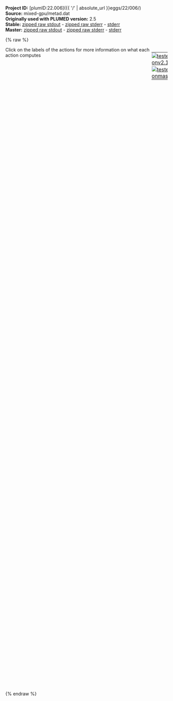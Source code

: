 **Project ID:** [plumID:22.006]({{ '/' | absolute_url }}eggs/22/006/)  
**Source:** mixed-gpu/metad.dat  
**Originally used with PLUMED version:** 2.5  
**Stable:** [zipped raw stdout](metad.dat.plumed.stdout.txt.zip) - [zipped raw stderr](metad.dat.plumed.stderr.txt.zip) - [stderr](metad.dat.plumed.stderr)  
**Master:** [zipped raw stdout](metad.dat.plumed_master.stdout.txt.zip) - [zipped raw stderr](metad.dat.plumed_master.stderr.txt.zip) - [stderr](metad.dat.plumed_master.stderr)  

{% raw %}
<div style="width: 100%; float:left">
<div style="width: 90%; float:left" id="value_details_data/mixed-gpu/metad.dat"> Click on the labels of the actions for more information on what each action computes </div>
<div style="width: 10%; float:left"><table><tr><td style="padding:1px"><a href="metad.dat.plumed.stderr"><img src="https://img.shields.io/badge/v2.10-passing-green.svg" alt="tested onv2.10" /></a></td></tr><tr><td style="padding:1px"><a href="metad.dat.plumed_master.stderr"><img src="https://img.shields.io/badge/master-passing-green.svg" alt="tested onmaster" /></a></td></tr></table></div></div>
<pre style="width=97%;">
<span style="color:blue" class="comment"># groups.txt is generated by parse_atoms.py</span>
<span style="color:blue" class="comment"># an example groups.txt file is included</span>
<span id="data/mixed-gpu/metad.datgroups.txt_short"><span class="plumedtooltip" style="color:green">INCLUDE<span class="right">Includes an external input file, similar to #include in C preprocessor. <a href="https://www.plumed.org/doc-master/user-doc/html/_i_n_c_l_u_d_e.html">More details</a>. Show <a class="toggler" href='javascript:;' onclick='toggleDisplay("data/mixed-gpu/metad.datgroups.txt");'>included file</a><i></i></span></span> <span class="plumedtooltip">FILE<span class="right">file to be included<i></i></span></span>=<a class="toggler" href='javascript:;' onclick='toggleDisplay("data/mixed-gpu/metad.datgroups.txt");'>groups.txt</a>
</span><span id="data/mixed-gpu/metad.datgroups.txt_long" style="display:none;"><span style="color:blue" class="comment"># The command:
</span><span class="toggler" style="color:red" onclick='toggleDisplay("data/mixed-gpu/metad.datgroups.txt")'># INCLUDE FILE=groups.txt
</span><span style="color:blue" class="comment"># ensures PLUMED loads the contents of the file called groups.txt</span>
<span style="color:blue" class="comment"># The contents of this file are shown below (click the red comment to hide them).</span>
<span style="display:none;" id="data/mixed-gpu/metad.datgroups.txt">The INCLUDE action with label <b>groups.txt</b> calculates something</span><b name="data/mixed-gpu/metad.datc1" onclick='showPath("data/mixed-gpu/metad.dat","data/mixed-gpu/metad.datc1","data/mixed-gpu/metad.datc1","violet")'>c1</b><span style="display:none;" id="data/mixed-gpu/metad.datc1">The GROUP action with label <b>c1</b> calculates the following quantities:<table  align="center" frame="void" width="95%" cellpadding="5%"><tr><td width="5%"><b> Quantity </b>  </td><td width="5%"><b> Type </b>  </td><td><b> Description </b> </td></tr><tr><td width="5%">c1</td><td width="5%"><font color="violet">atoms</font></td><td>indices of atoms specified in GROUP</td></tr></table></span>: <span class="plumedtooltip" style="color:green">GROUP<span class="right">Define a group of atoms so that a particular list of atoms can be referenced with a single label in definitions of CVs or virtual atoms. <a href="https://www.plumed.org/doc-master/user-doc/html/_g_r_o_u_p.html" style="color:green">More details</a><i></i></span></span> <span class="plumedtooltip">ATOMS<span class="right">the numerical indexes for the set of atoms in the group<i></i></span></span>=5,6,7,9,20,21,22,24,40,41,42,44,60,61,62,64,70,71,72,74,80,81,82,84,95,99
<b name="data/mixed-gpu/metad.datc2" onclick='showPath("data/mixed-gpu/metad.dat","data/mixed-gpu/metad.datc2","data/mixed-gpu/metad.datc2","violet")'>c2</b><span style="display:none;" id="data/mixed-gpu/metad.datc2">The GROUP action with label <b>c2</b> calculates the following quantities:<table  align="center" frame="void" width="95%" cellpadding="5%"><tr><td width="5%"><b> Quantity </b>  </td><td width="5%"><b> Type </b>  </td><td><b> Description </b> </td></tr><tr><td width="5%">c2</td><td width="5%"><font color="violet">atoms</font></td><td>indices of atoms specified in GROUP</td></tr></table></span>: <span class="plumedtooltip" style="color:green">GROUP<span class="right">Define a group of atoms so that a particular list of atoms can be referenced with a single label in definitions of CVs or virtual atoms. <a href="https://www.plumed.org/doc-master/user-doc/html/_g_r_o_u_p.html" style="color:green">More details</a><i></i></span></span> <span class="plumedtooltip">ATOMS<span class="right">the numerical indexes for the set of atoms in the group<i></i></span></span>=104,105,106,108,119,120,121,123,139,140,141,143,159,160,161,163,169,170,171,173,179,180,181,183,194,198
<b name="data/mixed-gpu/metad.datc3" onclick='showPath("data/mixed-gpu/metad.dat","data/mixed-gpu/metad.datc3","data/mixed-gpu/metad.datc3","violet")'>c3</b><span style="display:none;" id="data/mixed-gpu/metad.datc3">The GROUP action with label <b>c3</b> calculates the following quantities:<table  align="center" frame="void" width="95%" cellpadding="5%"><tr><td width="5%"><b> Quantity </b>  </td><td width="5%"><b> Type </b>  </td><td><b> Description </b> </td></tr><tr><td width="5%">c3</td><td width="5%"><font color="violet">atoms</font></td><td>indices of atoms specified in GROUP</td></tr></table></span>: <span class="plumedtooltip" style="color:green">GROUP<span class="right">Define a group of atoms so that a particular list of atoms can be referenced with a single label in definitions of CVs or virtual atoms. <a href="https://www.plumed.org/doc-master/user-doc/html/_g_r_o_u_p.html" style="color:green">More details</a><i></i></span></span> <span class="plumedtooltip">ATOMS<span class="right">the numerical indexes for the set of atoms in the group<i></i></span></span>=203,204,205,207,225,226,227,229,245,246,247,249,265,266,267,269,275,276,277,279,285,286,287,289,307,311
<b name="data/mixed-gpu/metad.datc4" onclick='showPath("data/mixed-gpu/metad.dat","data/mixed-gpu/metad.datc4","data/mixed-gpu/metad.datc4","violet")'>c4</b><span style="display:none;" id="data/mixed-gpu/metad.datc4">The GROUP action with label <b>c4</b> calculates the following quantities:<table  align="center" frame="void" width="95%" cellpadding="5%"><tr><td width="5%"><b> Quantity </b>  </td><td width="5%"><b> Type </b>  </td><td><b> Description </b> </td></tr><tr><td width="5%">c4</td><td width="5%"><font color="violet">atoms</font></td><td>indices of atoms specified in GROUP</td></tr></table></span>: <span class="plumedtooltip" style="color:green">GROUP<span class="right">Define a group of atoms so that a particular list of atoms can be referenced with a single label in definitions of CVs or virtual atoms. <a href="https://www.plumed.org/doc-master/user-doc/html/_g_r_o_u_p.html" style="color:green">More details</a><i></i></span></span> <span class="plumedtooltip">ATOMS<span class="right">the numerical indexes for the set of atoms in the group<i></i></span></span>=316,317,318,320,338,339,340,342,358,359,360,362,378,379,380,382,388,389,390,392,398,399,400,402,420,424
<span style="color:blue"># --- End of included input --- </span></span><br/><br/><b name="data/mixed-gpu/metad.datc1com" onclick='showPath("data/mixed-gpu/metad.dat","data/mixed-gpu/metad.datc1com","data/mixed-gpu/metad.datc1com","violet")'>c1com</b><span style="display:none;" id="data/mixed-gpu/metad.datc1com">The COM action with label <b>c1com</b> calculates the following quantities:<table  align="center" frame="void" width="95%" cellpadding="5%"><tr><td width="5%"><b> Quantity </b>  </td><td width="5%"><b> Type </b>  </td><td><b> Description </b> </td></tr><tr><td width="5%">c1com</td><td width="5%"><font color="violet">atoms</font></td><td>virtual atom calculated by COM action</td></tr></table></span>: <span class="plumedtooltip" style="color:green">COM<span class="right">Calculate the center of mass for a group of atoms. <a href="https://www.plumed.org/doc-master/user-doc/html/_c_o_m.html" style="color:green">More details</a><i></i></span></span> <span class="plumedtooltip">ATOMS<span class="right">the list of atoms which are involved the virtual atom's definition<i></i></span></span>=<b name="data/mixed-gpu/metad.datc1">c1</b>
<b name="data/mixed-gpu/metad.datc2com" onclick='showPath("data/mixed-gpu/metad.dat","data/mixed-gpu/metad.datc2com","data/mixed-gpu/metad.datc2com","violet")'>c2com</b><span style="display:none;" id="data/mixed-gpu/metad.datc2com">The COM action with label <b>c2com</b> calculates the following quantities:<table  align="center" frame="void" width="95%" cellpadding="5%"><tr><td width="5%"><b> Quantity </b>  </td><td width="5%"><b> Type </b>  </td><td><b> Description </b> </td></tr><tr><td width="5%">c2com</td><td width="5%"><font color="violet">atoms</font></td><td>virtual atom calculated by COM action</td></tr></table></span>: <span class="plumedtooltip" style="color:green">COM<span class="right">Calculate the center of mass for a group of atoms. <a href="https://www.plumed.org/doc-master/user-doc/html/_c_o_m.html" style="color:green">More details</a><i></i></span></span> <span class="plumedtooltip">ATOMS<span class="right">the list of atoms which are involved the virtual atom's definition<i></i></span></span>=<b name="data/mixed-gpu/metad.datc2">c2</b>
<b name="data/mixed-gpu/metad.datc3com" onclick='showPath("data/mixed-gpu/metad.dat","data/mixed-gpu/metad.datc3com","data/mixed-gpu/metad.datc3com","violet")'>c3com</b><span style="display:none;" id="data/mixed-gpu/metad.datc3com">The COM action with label <b>c3com</b> calculates the following quantities:<table  align="center" frame="void" width="95%" cellpadding="5%"><tr><td width="5%"><b> Quantity </b>  </td><td width="5%"><b> Type </b>  </td><td><b> Description </b> </td></tr><tr><td width="5%">c3com</td><td width="5%"><font color="violet">atoms</font></td><td>virtual atom calculated by COM action</td></tr></table></span>: <span class="plumedtooltip" style="color:green">COM<span class="right">Calculate the center of mass for a group of atoms. <a href="https://www.plumed.org/doc-master/user-doc/html/_c_o_m.html" style="color:green">More details</a><i></i></span></span> <span class="plumedtooltip">ATOMS<span class="right">the list of atoms which are involved the virtual atom's definition<i></i></span></span>=<b name="data/mixed-gpu/metad.datc3">c3</b>
<b name="data/mixed-gpu/metad.datc4com" onclick='showPath("data/mixed-gpu/metad.dat","data/mixed-gpu/metad.datc4com","data/mixed-gpu/metad.datc4com","violet")'>c4com</b><span style="display:none;" id="data/mixed-gpu/metad.datc4com">The COM action with label <b>c4com</b> calculates the following quantities:<table  align="center" frame="void" width="95%" cellpadding="5%"><tr><td width="5%"><b> Quantity </b>  </td><td width="5%"><b> Type </b>  </td><td><b> Description </b> </td></tr><tr><td width="5%">c4com</td><td width="5%"><font color="violet">atoms</font></td><td>virtual atom calculated by COM action</td></tr></table></span>: <span class="plumedtooltip" style="color:green">COM<span class="right">Calculate the center of mass for a group of atoms. <a href="https://www.plumed.org/doc-master/user-doc/html/_c_o_m.html" style="color:green">More details</a><i></i></span></span> <span class="plumedtooltip">ATOMS<span class="right">the list of atoms which are involved the virtual atom's definition<i></i></span></span>=<b name="data/mixed-gpu/metad.datc4">c4</b>

<span id="data/mixed-gpu/metad.datdist_short"><b name="data/mixed-gpu/metad.datdist" onclick='showPath("data/mixed-gpu/metad.dat","data/mixed-gpu/metad.datdist","data/mixed-gpu/metad.datdist_shortcut","blue")'>dist</b><span style="display:none;" id="data/mixed-gpu/metad.datdist_shortcut">The DISTANCES action with label <b>dist</b> calculates the following quantities:<table  align="center" frame="void" width="95%" cellpadding="5%"><tr><td width="5%"><b> Quantity </b>  </td><td width="5%"><b> Type </b>  </td><td><b> Description </b> </td></tr><tr><td width="5%">dist</td><td width="5%"><font color="blue">vector</font></td><td>the DISTANCES between the each pair of atoms that were specified</td></tr><tr><td width="5%">dist_mean</td><td width="5%"><font color="black">scalar</font></td><td>the mean of the colvars</td></tr></table></span>: <span class="plumedtooltip" style="color:green">DISTANCES<span class="right">Calculate the distances between multiple piars of atoms This action is <a class="toggler" href='javascript:;' onclick='toggleDisplay("data/mixed-gpu/metad.datdist");'>a shortcut</a>. <a href="https://www.plumed.org/doc-master/user-doc/html/_d_i_s_t_a_n_c_e_s.html">More details</a><i></i></span></span> <span class="plumedtooltip">GROUP<span class="right">Calculate the distance between each distinct pair of atoms in the group<i></i></span></span>=<b name="data/mixed-gpu/metad.datc1com">c1com</b>,<b name="data/mixed-gpu/metad.datc2com">c2com</b>,<b name="data/mixed-gpu/metad.datc3com">c3com</b>,<b name="data/mixed-gpu/metad.datc4com">c4com</b> <span class="plumedtooltip">MEAN<span class="right"> calculate the mean of all the quantities<i></i></span></span>
</span><span id="data/mixed-gpu/metad.datdist_long" style="display:none;"><span style="color:blue" class="comment"># PLUMED interprets the command:
</span><span class="toggler" style="color:red" onclick='toggleDisplay("data/mixed-gpu/metad.datdist")'># dist: DISTANCES GROUP=c1com,c2com,c3com,c4com MEAN</span>
<span style="color:blue" class="comment"># as follows (Click the red comment above to revert to the short version of the input):</span>
<b name="data/mixed-gpu/metad.datdist" onclick='showPath("data/mixed-gpu/metad.dat","data/mixed-gpu/metad.datdist","data/mixed-gpu/metad.datdist","blue")'>dist</b><span style="display:none;" id="data/mixed-gpu/metad.datdist">The DISTANCE action with label <b>dist</b> calculates the following quantities:<table  align="center" frame="void" width="95%" cellpadding="5%"><tr><td width="5%"><b> Quantity </b>  </td><td width="5%"><b> Type </b>  </td><td><b> Description </b> </td></tr><tr><td width="5%">dist</td><td width="5%"><font color="blue">vector</font></td><td>the DISTANCE for each set of specified atoms</td></tr></table></span>: <span class="plumedtooltip" style="color:green">DISTANCE<span class="right">Calculate the distance between a pair of atoms. <a href="https://www.plumed.org/doc-master/user-doc/html/_d_i_s_t_a_n_c_e.html" style="color:green">More details</a><i></i></span></span> <span class="plumedtooltip">ATOMS1<span class="right">the pair of atom that we are calculating the distance between<i></i></span></span>=<b name="data/mixed-gpu/metad.datc2com">c2com</b>,<b name="data/mixed-gpu/metad.datc1com">c1com</b> <span class="plumedtooltip">ATOMS2<span class="right">the pair of atom that we are calculating the distance between<i></i></span></span>=<b name="data/mixed-gpu/metad.datc3com">c3com</b>,<b name="data/mixed-gpu/metad.datc1com">c1com</b> <span class="plumedtooltip">ATOMS3<span class="right">the pair of atom that we are calculating the distance between<i></i></span></span>=<b name="data/mixed-gpu/metad.datc3com">c3com</b>,<b name="data/mixed-gpu/metad.datc2com">c2com</b> <span class="plumedtooltip">ATOMS4<span class="right">the pair of atom that we are calculating the distance between<i></i></span></span>=<b name="data/mixed-gpu/metad.datc4com">c4com</b>,<b name="data/mixed-gpu/metad.datc1com">c1com</b> <span class="plumedtooltip">ATOMS5<span class="right">the pair of atom that we are calculating the distance between<i></i></span></span>=<b name="data/mixed-gpu/metad.datc4com">c4com</b>,<b name="data/mixed-gpu/metad.datc2com">c2com</b>     <span style="color:blue" class="comment"># Action input conctinues with 1 further ATOMSn keywords, </span>
<b name="data/mixed-gpu/metad.datdist_mean" onclick='showPath("data/mixed-gpu/metad.dat","data/mixed-gpu/metad.datdist_mean","data/mixed-gpu/metad.datdist_mean","black")'>dist_mean</b><span style="display:none;" id="data/mixed-gpu/metad.datdist_mean">The MEAN action with label <b>dist_mean</b> calculates the following quantities:<table  align="center" frame="void" width="95%" cellpadding="5%"><tr><td width="5%"><b> Quantity </b>  </td><td width="5%"><b> Type </b>  </td><td><b> Description </b> </td></tr><tr><td width="5%">dist_mean</td><td width="5%"><font color="black">scalar</font></td><td>the mean of all the elements in the input vector</td></tr></table></span>: <span class="plumedtooltip" style="color:green">MEAN<span class="right">Calculate the arithmetic mean of the elements in a vector <a href="https://www.plumed.org/doc-master/user-doc/html/_m_e_a_n.html" style="color:green">More details</a><i></i></span></span> <span class="plumedtooltip">ARG<span class="right">the values input to this function<i></i></span></span>=<b name="data/mixed-gpu/metad.datdist">dist</b> <span class="plumedtooltip">PERIODIC<span class="right">if the output of your function is periodic then you should specify the periodicity of the function<i></i></span></span>=NO
<span style="color:blue"># --- End of included input --- </span></span><br/><b name="data/mixed-gpu/metad.datrg1" onclick='showPath("data/mixed-gpu/metad.dat","data/mixed-gpu/metad.datrg1","data/mixed-gpu/metad.datrg1","black")'>rg1</b><span style="display:none;" id="data/mixed-gpu/metad.datrg1">The GYRATION action with label <b>rg1</b> calculates the following quantities:<table  align="center" frame="void" width="95%" cellpadding="5%"><tr><td width="5%"><b> Quantity </b>  </td><td width="5%"><b> Type </b>  </td><td><b> Description </b> </td></tr><tr><td width="5%">rg1</td><td width="5%"><font color="black">scalar</font></td><td>the radius of gyration</td></tr></table></span>: <span class="plumedtooltip" style="color:green">GYRATION<span class="right">Calculate the radius of gyration, or other properties related to it. <a href="https://www.plumed.org/doc-master/user-doc/html/_g_y_r_a_t_i_o_n.html" style="color:green">More details</a><i></i></span></span> <span class="plumedtooltip">TYPE<span class="right"> The type of calculation relative to the Gyration Tensor you want to perform<i></i></span></span>=RADIUS <span class="plumedtooltip">ATOMS<span class="right">the group of atoms that you are calculating the Gyration Tensor for<i></i></span></span>=<b name="data/mixed-gpu/metad.datc1">c1</b>
<b name="data/mixed-gpu/metad.datrg2" onclick='showPath("data/mixed-gpu/metad.dat","data/mixed-gpu/metad.datrg2","data/mixed-gpu/metad.datrg2","black")'>rg2</b><span style="display:none;" id="data/mixed-gpu/metad.datrg2">The GYRATION action with label <b>rg2</b> calculates the following quantities:<table  align="center" frame="void" width="95%" cellpadding="5%"><tr><td width="5%"><b> Quantity </b>  </td><td width="5%"><b> Type </b>  </td><td><b> Description </b> </td></tr><tr><td width="5%">rg2</td><td width="5%"><font color="black">scalar</font></td><td>the radius of gyration</td></tr></table></span>: <span class="plumedtooltip" style="color:green">GYRATION<span class="right">Calculate the radius of gyration, or other properties related to it. <a href="https://www.plumed.org/doc-master/user-doc/html/_g_y_r_a_t_i_o_n.html" style="color:green">More details</a><i></i></span></span> <span class="plumedtooltip">TYPE<span class="right"> The type of calculation relative to the Gyration Tensor you want to perform<i></i></span></span>=RADIUS <span class="plumedtooltip">ATOMS<span class="right">the group of atoms that you are calculating the Gyration Tensor for<i></i></span></span>=<b name="data/mixed-gpu/metad.datc2">c2</b>
<b name="data/mixed-gpu/metad.datrg3" onclick='showPath("data/mixed-gpu/metad.dat","data/mixed-gpu/metad.datrg3","data/mixed-gpu/metad.datrg3","black")'>rg3</b><span style="display:none;" id="data/mixed-gpu/metad.datrg3">The GYRATION action with label <b>rg3</b> calculates the following quantities:<table  align="center" frame="void" width="95%" cellpadding="5%"><tr><td width="5%"><b> Quantity </b>  </td><td width="5%"><b> Type </b>  </td><td><b> Description </b> </td></tr><tr><td width="5%">rg3</td><td width="5%"><font color="black">scalar</font></td><td>the radius of gyration</td></tr></table></span>: <span class="plumedtooltip" style="color:green">GYRATION<span class="right">Calculate the radius of gyration, or other properties related to it. <a href="https://www.plumed.org/doc-master/user-doc/html/_g_y_r_a_t_i_o_n.html" style="color:green">More details</a><i></i></span></span> <span class="plumedtooltip">TYPE<span class="right"> The type of calculation relative to the Gyration Tensor you want to perform<i></i></span></span>=RADIUS <span class="plumedtooltip">ATOMS<span class="right">the group of atoms that you are calculating the Gyration Tensor for<i></i></span></span>=<b name="data/mixed-gpu/metad.datc3">c3</b>
<b name="data/mixed-gpu/metad.datrg4" onclick='showPath("data/mixed-gpu/metad.dat","data/mixed-gpu/metad.datrg4","data/mixed-gpu/metad.datrg4","black")'>rg4</b><span style="display:none;" id="data/mixed-gpu/metad.datrg4">The GYRATION action with label <b>rg4</b> calculates the following quantities:<table  align="center" frame="void" width="95%" cellpadding="5%"><tr><td width="5%"><b> Quantity </b>  </td><td width="5%"><b> Type </b>  </td><td><b> Description </b> </td></tr><tr><td width="5%">rg4</td><td width="5%"><font color="black">scalar</font></td><td>the radius of gyration</td></tr></table></span>: <span class="plumedtooltip" style="color:green">GYRATION<span class="right">Calculate the radius of gyration, or other properties related to it. <a href="https://www.plumed.org/doc-master/user-doc/html/_g_y_r_a_t_i_o_n.html" style="color:green">More details</a><i></i></span></span> <span class="plumedtooltip">TYPE<span class="right"> The type of calculation relative to the Gyration Tensor you want to perform<i></i></span></span>=RADIUS <span class="plumedtooltip">ATOMS<span class="right">the group of atoms that you are calculating the Gyration Tensor for<i></i></span></span>=<b name="data/mixed-gpu/metad.datc4">c4</b>

<b name="data/mixed-gpu/metad.datrg" onclick='showPath("data/mixed-gpu/metad.dat","data/mixed-gpu/metad.datrg","data/mixed-gpu/metad.datrg","black")'>rg</b><span style="display:none;" id="data/mixed-gpu/metad.datrg">The COMBINE action with label <b>rg</b> calculates the following quantities:<table  align="center" frame="void" width="95%" cellpadding="5%"><tr><td width="5%"><b> Quantity </b>  </td><td width="5%"><b> Type </b>  </td><td><b> Description </b> </td></tr><tr><td width="5%">rg</td><td width="5%"><font color="black">scalar</font></td><td>a linear compbination</td></tr></table></span>: <span class="plumedtooltip" style="color:green">COMBINE<span class="right">Calculate a polynomial combination of a set of other variables. <a href="https://www.plumed.org/doc-master/user-doc/html/_c_o_m_b_i_n_e.html" style="color:green">More details</a><i></i></span></span> <span class="plumedtooltip">ARG<span class="right">the values input to this function<i></i></span></span>=<b name="data/mixed-gpu/metad.datrg1">rg1</b>,<b name="data/mixed-gpu/metad.datrg2">rg2</b>,<b name="data/mixed-gpu/metad.datrg3">rg3</b>,<b name="data/mixed-gpu/metad.datrg4">rg4</b> <span class="plumedtooltip">NORMALIZE<span class="right"> normalize all the coefficients so that in total they are equal to one<i></i></span></span> <span class="plumedtooltip">PERIODIC<span class="right">if the output of your function is periodic then you should specify the periodicity of the function<i></i></span></span>=NO

<span class="plumedtooltip" style="color:green">PRINT<span class="right">Print quantities to a file. <a href="https://www.plumed.org/doc-master/user-doc/html/_p_r_i_n_t.html" style="color:green">More details</a><i></i></span></span> <span class="plumedtooltip">ARG<span class="right">the labels of the values that you would like to print to the file<i></i></span></span>=<b name="data/mixed-gpu/metad.datdist">dist.mean</b>,<b name="data/mixed-gpu/metad.datrg">rg</b> <span class="plumedtooltip">STRIDE<span class="right"> the frequency with which the quantities of interest should be output<i></i></span></span>=500 <span class="plumedtooltip">FILE<span class="right">the name of the file on which to output these quantities<i></i></span></span>=COLVAR
<span style="display:none;" id="data/mixed-gpu/metad.dat">The PRINT action with label <b></b> calculates something</span><span class="plumedtooltip" style="color:green">METAD<span class="right">Used to performed metadynamics on one or more collective variables. <a href="https://www.plumed.org/doc-master/user-doc/html/_m_e_t_a_d.html" style="color:green">More details</a><i></i></span></span> ...
      <span class="plumedtooltip">ARG<span class="right">the labels of the scalars on which the bias will act<i></i></span></span>=<b name="data/mixed-gpu/metad.datdist">dist.mean</b>,<b name="data/mixed-gpu/metad.datrg">rg</b> <span class="plumedtooltip">PACE<span class="right">the frequency for hill addition<i></i></span></span>=500 <span class="plumedtooltip">BIASFACTOR<span class="right">use well tempered metadynamics and use this bias factor<i></i></span></span>=5 <span class="plumedtooltip">TEMP<span class="right">the system temperature - this is only needed if you are doing well-tempered metadynamics<i></i></span></span>=300.0 <span class="plumedtooltip">SIGMA<span class="right">the widths of the Gaussian hills<i></i></span></span>=0.05,0.01
      <span class="plumedtooltip">GRID_MIN<span class="right">the lower bounds for the grid<i></i></span></span>=0,0 <span class="plumedtooltip">GRID_MAX<span class="right">the upper bounds for the grid<i></i></span></span>=5,1.5  <span class="plumedtooltip">GRID_BIN<span class="right">the number of bins for the grid<i></i></span></span>=500,500 <span class="plumedtooltip">HEIGHT<span class="right">the heights of the Gaussian hills<i></i></span></span>=5
... METAD
</pre>
{% endraw %}
